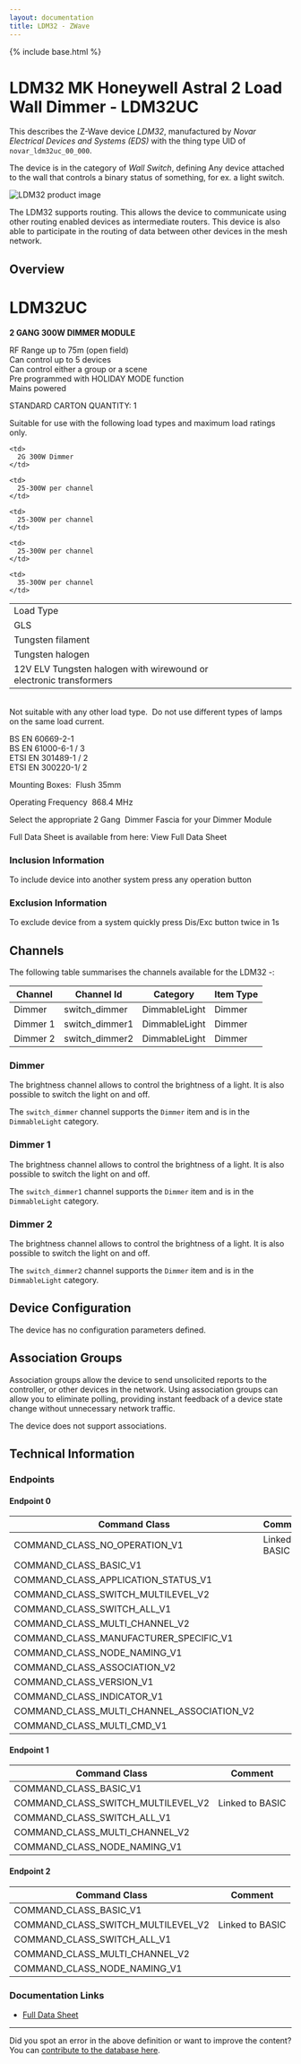 ```yaml
---
layout: documentation
title: LDM32 - ZWave
---
```


{% include base.html %}

# LDM32 MK Honeywell Astral 2 Load Wall Dimmer - LDM32UC
This describes the Z-Wave device *LDM32*, manufactured by *Novar Electrical Devices and Systems (EDS)* with the thing type UID of ```novar_ldm32uc_00_000```.

The device is in the category of *Wall Switch*, defining Any device attached to the wall that controls a binary status of something, for ex. a light switch.

![LDM32 product image](https://www.cd-jackson.com/zwave_device_uploads/998/998_default.png)


The LDM32 supports routing. This allows the device to communicate using other routing enabled devices as intermediate routers.  This device is also able to participate in the routing of data between other devices in the mesh network.

## Overview

# LDM32UC

**2 GANG 300W DIMMER MODULE**

RF Range up to 75m (open field)  
Can control up to 5 devices  
Can control either a group or a scene  
Pre programmed with HOLIDAY MODE function  
Mains powered  
  
STANDARD CARTON QUANTITY: 1

Suitable for use with the following load types and maximum load ratings only.

<table>
  <tr>
    <td>
      Load Type     
    </td>
    
    <td>
      2G 300W Dimmer
    </td>
  </tr>
  
  <tr>
    <td>
      GLS       
    </td>
    
    <td>
      25-300W per channel
    </td>
  </tr>
  
  <tr>
    <td>
      Tungsten filament    
    </td>
    
    <td>
      25-300W per channel
    </td>
  </tr>
  
  <tr>
    <td>
      Tungsten halogen     
    </td>
    
    <td>
      25-300W per channel
    </td>
  </tr>
  
  <tr>
    <td>
      12V ELV Tungsten halogen with wirewound or electronic transformers
    </td>
    
    <td>
      35-300W per channel
    </td>
  </tr>
</table>

   
Not suitable with any other load type.  Do not use different types of lamps on the same load current.  
  
BS EN 60669-2-1  
BS EN 61000-6-1 / 3  
ETSI EN 301489-1 / 2  
ETSI EN 300220-1/ 2

Mounting Boxes:  Flush 35mm  
  
Operating Frequency  868.4 MHz  
  
Select the appropriate 2 Gang  Dimmer Fascia for your Dimmer Module

Full Data Sheet is available from here: View Full Data Sheet

### Inclusion Information

To include device into another system press any operation button 

### Exclusion Information

To exclude device from a system quickly press Dis/Exc button twice in 1s 

## Channels

The following table summarises the channels available for the LDM32 -:

| Channel | Channel Id | Category | Item Type |
|---------|------------|----------|-----------|
| Dimmer | switch_dimmer | DimmableLight | Dimmer | 
| Dimmer 1 | switch_dimmer1 | DimmableLight | Dimmer | 
| Dimmer 2 | switch_dimmer2 | DimmableLight | Dimmer | 

### Dimmer
The brightness channel allows to control the brightness of a light.
            It is also possible to switch the light on and off.

The ```switch_dimmer``` channel supports the ```Dimmer``` item and is in the ```DimmableLight``` category.

### Dimmer 1
The brightness channel allows to control the brightness of a light.
            It is also possible to switch the light on and off.

The ```switch_dimmer1``` channel supports the ```Dimmer``` item and is in the ```DimmableLight``` category.

### Dimmer 2
The brightness channel allows to control the brightness of a light.
            It is also possible to switch the light on and off.

The ```switch_dimmer2``` channel supports the ```Dimmer``` item and is in the ```DimmableLight``` category.



## Device Configuration

The device has no configuration parameters defined.

## Association Groups

Association groups allow the device to send unsolicited reports to the controller, or other devices in the network. Using association groups can allow you to eliminate polling, providing instant feedback of a device state change without unnecessary network traffic.

The device does not support associations.
## Technical Information

### Endpoints

#### Endpoint 0

| Command Class | Comment |
|---------------|---------|
| COMMAND_CLASS_NO_OPERATION_V1| Linked to BASIC|
| COMMAND_CLASS_BASIC_V1| |
| COMMAND_CLASS_APPLICATION_STATUS_V1| |
| COMMAND_CLASS_SWITCH_MULTILEVEL_V2| |
| COMMAND_CLASS_SWITCH_ALL_V1| |
| COMMAND_CLASS_MULTI_CHANNEL_V2| |
| COMMAND_CLASS_MANUFACTURER_SPECIFIC_V1| |
| COMMAND_CLASS_NODE_NAMING_V1| |
| COMMAND_CLASS_ASSOCIATION_V2| |
| COMMAND_CLASS_VERSION_V1| |
| COMMAND_CLASS_INDICATOR_V1| |
| COMMAND_CLASS_MULTI_CHANNEL_ASSOCIATION_V2| |
| COMMAND_CLASS_MULTI_CMD_V1| |
#### Endpoint 1

| Command Class | Comment |
|---------------|---------|
| COMMAND_CLASS_BASIC_V1| |
| COMMAND_CLASS_SWITCH_MULTILEVEL_V2| Linked to BASIC|
| COMMAND_CLASS_SWITCH_ALL_V1| |
| COMMAND_CLASS_MULTI_CHANNEL_V2| |
| COMMAND_CLASS_NODE_NAMING_V1| |
#### Endpoint 2

| Command Class | Comment |
|---------------|---------|
| COMMAND_CLASS_BASIC_V1| |
| COMMAND_CLASS_SWITCH_MULTILEVEL_V2| Linked to BASIC|
| COMMAND_CLASS_SWITCH_ALL_V1| |
| COMMAND_CLASS_MULTI_CHANNEL_V2| |
| COMMAND_CLASS_NODE_NAMING_V1| |

### Documentation Links

* [Full Data Sheet](https://www.cd-jackson.com/zwave_device_uploads/998/Data-Sheet---Dimmer--50042518-D-.pdf)

---

Did you spot an error in the above definition or want to improve the content?
You can [contribute to the database here](http://www.cd-jackson.com/index.php/zwave/zwave-device-database/zwave-device-list/devicesummary/998).
